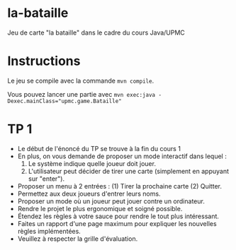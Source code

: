 # la-bataille
Jeu de carte "la bataille" dans le cadre du cours Java/UPMC

Instructions
============

Le jeu se compile avec la commande `mvn compile`.

Vous pouvez lancer une partie avec `mvn exec:java -Dexec.mainClass="upmc.game.Bataille"`

TP 1
====

* Le début de l'énoncé du TP se trouve à la fin du cours 1
* En plus, on vous demande de proposer un mode interactif dans lequel :
  1. Le système indique quelle joueur doit jouer.
  2. L'utilisateur peut décider de tirer une carte (simplement en appuyant sur "enter").
* Proposer un menu à 2 entrées : (1) Tirer la prochaine carte (2) Quitter.
* Permettez aux deux joueurs d'entrer leurs noms.
* Proposer un mode où un joueur peut jouer contre un ordinateur.
* Rendre le projet le plus ergonomique et soigné possible.
* Étendez les règles à votre sauce pour rendre le tout plus intéressant.
* Faites un rapport d'une page maximum pour expliquer les nouvelles règles implémentées.
* Veuillez à respecter la grille d'évaluation.
